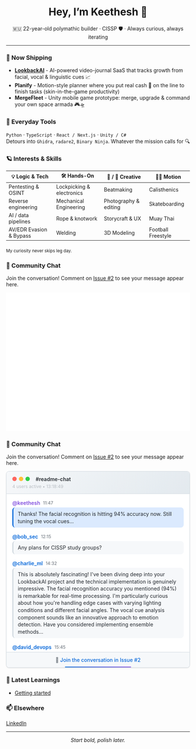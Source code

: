 <!-- GitHub profile README -->
<h1 align="center">Hey, I’m Keethesh 👋</h1>
<p align="center">
  🇲🇺 22-year-old polymathic builder · CISSP 🛡️ · Always curious, always iterating
</p>

---

### 🚢  Now Shipping
- **[LookbackAI](https://lookbackai.com)** - AI-powered video-journal SaaS that tracks growth from facial, vocal & linguistic cues 📈  
- **Planify** - Motion-style planner where you put real cash 💸 on the line to finish tasks (skin-in-the-game productivity)  
- **MergeFleet** - Unity mobile game prototype: merge, upgrade & command your own space armada 🎮🛸  

### 🧰  Everyday Tools
`Python` · `TypeScript` · `React / Next.js` · `Unity / C#`  
Detours into `Ghidra`, `radare2`, `Binary Ninja`. Whatever the mission calls for 🔍

### 🪐  Interests & Skills
| 💡 Logic & Tech | 🛠️ Hands-On | 🎵 / 🎨 Creative | 🏃‍♂️ Motion |
|-----------------|-------------|-----------------|--------------|
| Pentesting & OSINT | Lockpicking & electronics | Beatmaking | Calisthenics |
| Reverse engineering | Mechanical Engineering | Photography & editing | Skateboarding |
| AI / data pipelines | Rope & knotwork | Storycraft & UX | Muay Thai |
| AV/EDR Evasion & Bypass | Welding | 3D Modeling | Football Freestyle |

<sub>My curiosity never skips leg day.</sub>

### 💬 Community Chat
Join the conversation! Comment on [Issue #2](https://github.com/keethesh/keethesh/issues/2) to see your message appear here.

![GitHub Chat](chat-display.svg)


### 💬 Community Chat
Join the conversation! Comment on [Issue #2](https://github.com/keethesh/keethesh/issues/2) to see your message appear here.

<!-- CHAT_START -->

<style>
.chat-container {
    max-width: 600px;
    margin: 0 auto;
    border: 1px solid #d1d9e0;
    border-radius: 8px;
    background: #ffffff;
    font-family: -apple-system, BlinkMacSystemFont, 'Segoe UI', Helvetica, Arial, sans-serif;
    box-shadow: 0 1px 3px rgba(0,0,0,0.1);
}

.chat-header {
    background: linear-gradient(135deg, #f6f8fa 0%, #e1e8ed 100%);
    border-bottom: 1px solid #d1d9e0;
    padding: 12px 16px;
    border-radius: 8px 8px 0 0;
    animation: slideIn 0.6s ease-out;
    position: relative;
    overflow: hidden;
}

.chat-header::before {
    content: '';
    position: absolute;
    top: 0;
    left: 0;
    right: 0;
    bottom: 0;
    background: linear-gradient(90deg, transparent, rgba(255,255,255,0.4), transparent);
    background-size: 200% 100%;
    animation: shimmer 3s infinite;
    pointer-events: none;
    opacity: 0.3;
}

.window-controls {
    display: inline-flex;
    gap: 6px;
    margin-right: 12px;
    align-items: center;
}

.window-control {
    width: 12px;
    height: 12px;
    border-radius: 50%;
    display: inline-block;
    transition: transform 0.2s ease, box-shadow 0.2s ease;
    cursor: pointer;
}

.window-control:hover {
    transform: scale(1.1);
    box-shadow: 0 2px 8px rgba(0,0,0,0.15);
}

.window-controls:hover .control-close {
    animation: pulse 1.5s infinite;
}

.control-close { background: #ff5f57; }
.control-minimize { background: #ffbd2e; }
.control-maximize { background: #28ca42; }

.header-title {
    font-weight: 600;
    color: #24292f;
    display: inline;
}

.header-meta {
    font-size: 12px;
    color: #656d76;
    margin-top: 4px;
    animation: typing 2s infinite;
}

.header-meta.active {
    animation: typing 1.5s infinite;
}

.chat-messages {
    padding: 16px;
    min-height: 200px;
    max-height: 400px;
    overflow-y: auto;
}

.message {
    margin-bottom: 16px;
    animation: fadeIn 0.3s ease-in;
}

.message:last-child {
    margin-bottom: 0;
}

.message-header {
    display: flex;
    align-items: center;
    margin-bottom: 4px;
    gap: 8px;
}

.avatar {
    width: 32px;
    height: 32px;
    border-radius: 50%;
    border: 2px solid #d1d9e0;
    transition: border-color 0.2s ease;
}

.avatar:hover {
    border-color: #0969da;
}

.avatar.owner {
    border-color: #8250df;
}

.message-reactions {
    margin-top: 8px;
    display: flex;
    flex-wrap: wrap;
    gap: 6px;
}

.reaction {
    background: #f6f8fa;
    border: 1px solid #d1d9e0;
    border-radius: 16px;
    padding: 4px 8px;
    font-size: 12px;
    display: inline-flex;
    align-items: center;
    gap: 4px;
    transition: all 0.2s ease;
    animation: fadeIn 0.4s ease-out;
}

.reaction:hover {
    background: #e1e8ed;
    transform: scale(1.05);
    box-shadow: 0 2px 8px rgba(0,0,0,0.1);
}

.reaction-emoji {
    font-size: 14px;
    animation: breathe 3s ease-in-out infinite;
}

.reaction-count {
    color: #656d76;
    font-weight: 500;
}

.username {
    font-weight: 600;
    color: #0969da;
    font-size: 14px;
    text-decoration: none;
    transition: color 0.2s ease;
}

.username:hover {
    text-decoration: underline;
}

.username.owner {
    color: #8250df;
}

.username.owner:hover {
    color: #6639ba;
}

.timestamp {
    font-size: 12px;
    color: #656d76;
}

.message-content {
    background: #f6f8fa;
    padding: 8px 12px;
    border-radius: 8px;
    border-left: 3px solid #d1d9e0;
    line-height: 1.4;
    color: #24292f;
    word-wrap: break-word;
    overflow-wrap: break-word;
}

.message.owner .message-content {
    background: #dbeafe;
    border-left-color: #0969da;
}

.empty-state {
    text-align: center;
    padding: 32px 16px;
    color: #656d76;
}

.project-showcase {
    background: #f6f8fa;
    border-radius: 6px;
    padding: 12px;
    margin: 12px 0;
    border-left: 3px solid #fd8c73;
}

.project-item {
    margin: 6px 0;
    font-size: 14px;
}

.chat-footer {
    background: #f6f8fa;
    border-top: 1px solid #d1d9e0;
    padding: 12px 16px;
    border-radius: 0 0 8px 8px;
    text-align: center;
    font-size: 14px;
    color: #656d76;
    animation: slideIn 0.8s ease-out 0.3s both;
    position: relative;
}

.chat-footer::before {
    content: '';
    position: absolute;
    bottom: 0;
    left: 50%;
    width: 0;
    height: 2px;
    background: linear-gradient(90deg, #0969da, #8250df);
    animation: expandLine 2s ease-out 1s forwards;
    transform: translateX(-50%);
}

@keyframes expandLine {
    to { width: 60%; }
}

.join-link {
    color: #0969da;
    text-decoration: none;
    font-weight: 500;
    transition: all 0.3s ease;
    position: relative;
    display: inline-block;
}

.join-link:hover {
    text-decoration: none;
    transform: translateY(-1px);
    color: #0550ae;
}

.join-link::after {
    content: '';
    position: absolute;
    bottom: -2px;
    left: 0;
    width: 0;
    height: 2px;
    background: linear-gradient(90deg, #0969da, #8250df);
    transition: width 0.3s ease;
}

.join-link:hover::after {
    width: 100%;
}

@keyframes fadeIn {
    from { opacity: 0; transform: translateY(10px); }
    to { opacity: 1; transform: translateY(0); }
}

@keyframes pulse {
    0%, 100% { opacity: 1; }
    50% { opacity: 0.7; }
}

@keyframes breathe {
    0%, 100% { transform: scale(1); }
    50% { transform: scale(1.02); }
}

@keyframes shimmer {
    0% { background-position: -200% 0; }
    100% { background-position: 200% 0; }
}

@keyframes typing {
    0%, 60% { opacity: 1; }
    30% { opacity: 0.4; }
    100% { opacity: 1; }
}

@keyframes slideIn {
    from { transform: translateX(-10px); opacity: 0; }
    to { transform: translateX(0); opacity: 1; }
}

/* Respect reduced motion preferences */
@media (prefers-reduced-motion: reduce) {
    * {
        animation-duration: 0.01ms !important;
        animation-iteration-count: 1 !important;
        transition-duration: 0.01ms !important;
    }
}

/* Dark mode support */
@media (prefers-color-scheme: dark) {
    .chat-container {
        background: #0d1117;
        border-color: #30363d;
    }
  
    .chat-header {
        background: linear-gradient(135deg, #161b22 0%, #21262d 100%);
        border-bottom-color: #30363d;
    }
    
    .chat-header::before {
        background: linear-gradient(90deg, transparent, rgba(255,255,255,0.1), transparent);
    }
  
    .header-title { color: #f0f6fc; }
    .header-meta { color: #8b949e; }
  
    .message-content {
        background: #161b22;
        border-left-color: #30363d;
        color: #f0f6fc;
    }
  
    .message.owner .message-content {
        background: #0c2d6b;
        border-left-color: #1f6feb;
    }
  
    .username { color: #58a6ff; }
    .username:hover { color: #79c0ff; }
    .username.owner { color: #a5a3ff; }
    .username.owner:hover { color: #b8b5ff; }
    .timestamp { color: #8b949e; }
  
    .project-showcase {
        background: #161b22;
        border-left-color: #f85149;
    }
  
    .chat-footer {
        background: #161b22;
        border-top-color: #30363d;
        color: #8b949e;
    }
  
    .empty-state {
        color: #8b949e;
    }
  
    .join-link {
        color: #58a6ff;
    }
    
    .avatar {
        border-color: #30363d;
    }
    
    .avatar:hover {
        border-color: #58a6ff;
    }
    
    .avatar.owner {
        border-color: #a5a3ff;
    }
    
    .reaction {
        background: #161b22;
        border-color: #30363d;
    }
    
    .reaction:hover {
        background: #21262d;
    }
    
    .reaction-count {
        color: #8b949e;
    }
}
</style>
<div class="chat-container">
<div class="chat-header">
<div class="window-controls">
<span class="window-control control-close"></span>
<span class="window-control control-minimize"></span>
<span class="window-control control-maximize"></span>
</div>
<div class="header-title">#readme-chat</div>
<div class="header-meta active">4 users active • 13:18:49</div>
</div>
<div class="chat-messages">
<div class="message owner">
<div class="message-header">
<a href="https://github.com/keethesh" class="username owner" target="_blank" rel="noopener">@keethesh</a>
<span class="timestamp">11:47</span>
</div>
<div class="message-content">Thanks! The facial recognition is hitting 94% accuracy now. Still tuning the vocal cues...</div>
</div>
<div class="message">
<div class="message-header">
<a href="https://github.com/bob_sec" class="username" target="_blank" rel="noopener">@bob_sec</a>
<span class="timestamp">12:15</span>
</div>
<div class="message-content">Any plans for CISSP study groups?</div>
</div>
<div class="message">
<div class="message-header">
<a href="https://github.com/charlie_ml" class="username" target="_blank" rel="noopener">@charlie_ml</a>
<span class="timestamp">14:32</span>
</div>
<div class="message-content">This is absolutely fascinating! I&#x27;ve been diving deep into your LookbackAI project and the technical implementation is genuinely impressive. The facial recognition accuracy you mentioned (94%) is remarkable for real-time processing. I&#x27;m particularly curious about how you&#x27;re handling edge cases with varying lighting conditions and different facial angles. The vocal cue analysis component sounds like an innovative approach to emotion detection. Have you considered implementing ensemble methods...</div>
</div>
<div class="message">
<div class="message-header">
<a href="https://github.com/david_devops" class="username" target="_blank" rel="noopener">@david_devops</a>
<span class="timestamp">15:45</span>
</div>
<div class="message-content">Quick question about deployment! Looking at Docker + Kubernetes for production. Any thoughts on scaling strategies?</div>
</div>
</div>
<div class="chat-footer">
💬 <a href="https://github.com/keethesh/keethesh/issues/2" class="join-link" target="_blank">
Join the conversation in Issue #2</a>
</div>
</div>
<!-- CHAT_END -->

### 🧠 Latest Learnings

<!-- TIL_START -->
* [Getting started](til/001-getting-started.md)
<!-- TIL_END -->

### 📫  Elsewhere
[LinkedIn](https://www.linkedin.com/in/keethesh)

---

<p align="center"><em>Start bold, polish later.</em></p>
